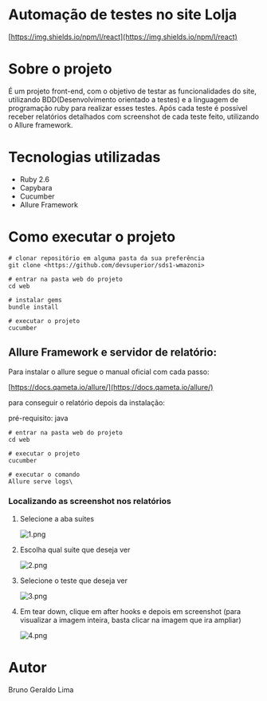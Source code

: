 # Automação de testes no site Lolja

[https://img.shields.io/npm/l/react](https://img.shields.io/npm/l/react)

# Sobre o projeto

É um projeto front-end, com o objetivo de testar as funcionalidades do site, utilizando BDD(Desenvolvimento orientado a testes) e a linguagem de programação ruby para realizar esses testes. Após cada teste é possível receber relatórios detalhados com screenshot de cada teste feito, utilizando o Allure framework.

# Tecnologias utilizadas

- Ruby 2.6
- Capybara
- Cucumber
- Allure Framework

# Como executar o projeto

```
# clonar repositório em alguma pasta da sua preferência 
git clone <https://github.com/devsuperior/sds1-wmazoni>

# entrar na pasta web do projeto
cd web

# instalar gems
bundle install

# executar o projeto
cucumber

```

## Allure Framework e servidor de relatório:

Para instalar o allure segue o manual oficial com cada passo:

[https://docs.qameta.io/allure/](https://docs.qameta.io/allure/)

para conseguir o relatório depois da instalação:

pré-requisito: java 

```
# entrar na pasta web do projeto
cd web

# executar o projeto
cucumber

# executar o comando
Allure serve logs\

```

### Localizando as screenshot nos relatórios

1. Selecione a aba suites
    
    ![1.png](https://s3-us-west-2.amazonaws.com/secure.notion-static.com/b0fa29d7-3997-4a82-8734-745d66a4f6a1/1.png)
    
2. Escolha qual suite que deseja ver
    
    ![2.png](https://s3-us-west-2.amazonaws.com/secure.notion-static.com/0ec5aecc-64d5-4f8e-961d-cf7af3471e0a/2.png)
    
3. Selecione o teste que deseja ver
    
    ![3.png](https://s3-us-west-2.amazonaws.com/secure.notion-static.com/0a48720d-832a-484f-b9b0-aef7f4a020a2/3.png)
    
4. Em tear down, clique em after hooks e depois em screenshot (para visualizar a imagem inteira, basta clicar na imagem que ira ampliar)
    
    ![4.png](https://s3-us-west-2.amazonaws.com/secure.notion-static.com/33151172-2a8d-4288-82e2-4b6fa3b9af0a/4.png)
    

# Autor

Bruno Geraldo Lima

